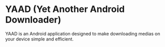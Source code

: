 # YAAD (Yet Another Android Downloader)

YAAD is an Android application designed to make downloading medias on your device simple and efficient.

